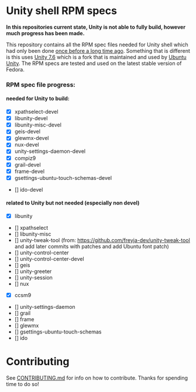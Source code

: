 # Unity shell RPM specs
**In this repositories current state, Unity is not able to fully build, however much progress has been made.**

This repository contains all the RPM spec files needed for
Unity shell which had only been done [once before a long time ago](https://github.com/chenxiaolong/Unity-for-Fedora). Something that is different is this uses [Unity 7.6](https://gitlab.com/ubuntu-unity/unity/unity) which is a fork that is maintained and used by [Ubuntu Unity](https://ubuntuunity.org/). The RPM specs are tested and used on the latest stable version of Fedora.

### RPM spec file progress:
#### needed for Unity to build:
* [X] xpathselect-devel
* [X] libunity-devel
* [X] libunity-misc-devel
* [X] geis-devel
* [X] glewmx-devel
* [X] nux-devel
* [X] unity-settings-daemon-devel
* [X] compiz9
* [X] grail-devel
* [X] frame-devel
* [X] gsettings-ubuntu-touch-schemas-devel
* [] ido-devel
#### related to Unity but not needed (especially non devel)
* [X] libunity
* [] xpathselect
* [] libunity-misc
* [] unity-tweak-tool (from: https://github.com/freyja-dev/unity-tweak-tool and add later commits with patches and add Ubuntu font patch)
* [] unity-control-center
* [] unity-control-center-devel
* [] geis
* [] unity-greeter
* [] unity-session
* [] nux
* [X] ccsm9
* [] unity-settings-daemon
* [] grail
* [] frame
* [] glewmx
* [] gsettings-ubuntu-touch-schemas
* [] ido

# Contributing
See [CONTRIBUTING.md](https://github.com/cat-master21/unityDE-specs/blob/main/CONTRIBUTING.md) for info on how to contribute. Thanks for spending time to do so!